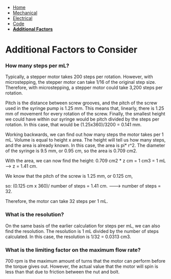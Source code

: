 - [Home](/Syringe-Pump-Github-Project/index)
- [Mechanical](/Syringe-Pump-Github-Project/MechanicalAssembly)
- [Electrical](/Syringe-Pump-Github-Project/Electrical)
- [Code](/Syringe-Pump-Github-Project/code)
- **[Additional Factors](/Syringe-Pump-Github-Project/add)**

# Additional Factors to Consider

### How many steps per mL? 
Typically, a stepper motor takes 200 steps per rotation. However, with microstepping, the stepper motor can take 1/16 of the original step size. Therefore, with microstepping, a stepper motor could take 3,200 steps per rotation. 

Pitch is the distance between screw grooves, and the pitch of the screw used in the syringe pump is 1.25 mm. This means that, linearly, there is 1.25 mm of movement for  every rotation of the screw. Finally, the smallest height we could have within our syringe would be pitch divided by the steps per rotation. In this case, that would be (1.25x360)/3200 = 0.141 mm. 

Working backwards, we can find out how many steps the motor takes per 1 mL. Volume is equal to height x area. The height will tell us how many steps, and the area is already known. In this case, the area is pi* r^2. The diameter of the syringe is 9.5 mm, or 0.95 cm, so the area is 0.709 cm2. 

With the area, we can now find the height: 0.709 cm2 * z cm = 1 cm3 = 1 mL --> z = 1.41 cm. 

We know that the pitch of the screw is 1.25 mm, or 0.125 cm, 

so: (0.125 cm x 360)/ number of steps = 1.41 cm. ---> number of steps = 32. 

Therefore, the motor can take 32 steps per 1 mL. 

### What is the resolution? 
On the same basis of the earlier calculation for steps per mL, we can also find the resolution. The resolution is 1 mL divided by the number of steps calculated. In this case, the resolution is 1/32 = 0.0313 cm3.  

### What is the limiting factor on the maximum flow rate?  
700 rpm is the maximum amount of turns that the motor can perform before the torque gives out. However, the actual value that the motor will spin is less than that due to friction between the nut and bolt. 
